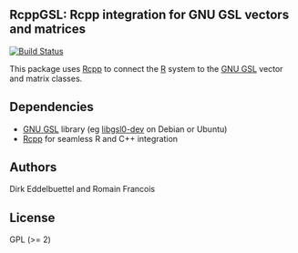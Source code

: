 ## RcppGSL: Rcpp integration for GNU GSL vectors and matrices

[![Build Status](https://travis-ci.org/eddelbuettel/rcppgsl.png)](https://travis-ci.org/eddelbuettel/rcppgsl)

This package uses [Rcpp](https://github.com/RcppCore/Rcpp) to connect the
[R](http://www.r-project.org) system to the [GNU GSL](http://www.gnu.org/software/gsl/) 
vector and matrix classes.

## Dependencies

- [GNU GSL](http://www.gnu.org/software/gsl/) library (eg [libgsl0-dev](https://packages.debian.org/sid/libgsl0-dev) on Debian or Ubuntu)
- [Rcpp](https://github.com/RcppCore/Rcpp) for seamless R and C++ integration

## Authors

Dirk Eddelbuettel and Romain Francois

## License

GPL (>= 2)

